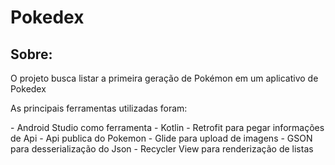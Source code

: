 <h1>Pokedex</h1>

<h2>Sobre:</h2>
<p>O projeto busca listar a primeira geração de Pokémon em um aplicativo de Pokedex</p>
<p>As principais ferramentas utilizadas foram:</p>
- Android Studio como ferramenta
- Kotlin 
- Retrofit para pegar informações de Api
- Api publica do Pokemon
- Glide para upload de imagens
- GSON para desserialização do Json
- Recycler View para renderização de listas

